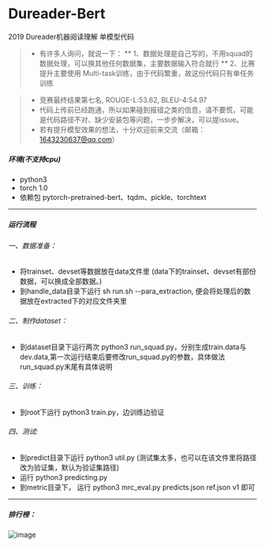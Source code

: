 # Dureader-Bert
2019 Dureader机器阅读理解 单模型代码

> * 有许多人询问，就说一下：
> ** 1、数据处理是自己写的，不用squad的数据处理，可以换其他任何数据集，主要数据输入符合就行
> ** 2、比赛提升主要使用 Multi-task训练，由于代码繁重，故这份代码只有单任务训练

> * 竞赛最终结果第七名, ROUGE-L:53.62, BLEU-4:54.97
> * 代码上传前已经跑通，所以如果碰到报错之类的信息，请不要慌，可能是代码路径不对、缺少安装包等问题，一步步解决，可以提issue。
> * 若有提升模型效果的想法，十分欢迎前来交流（邮箱：1643230637@qq.com）

##### 环境(不支持cpu)
* python3
* torch 1.0
* 依赖包 pytorch-pretrained-bert、tqdm、pickle、torchtext
*****
##### 运行流程  
###### 一、数据准备：
* 将trainset、devset等数据放在data文件里 (data下的trainset、devset有部份数据，可以换成全部数据。)
* 到handle_data目录下运行 sh run.sh --para_extraction, 便会将处理后的数据放在extracted下的对应文件夹里
###### 二、制作dataset：
* 到dataset目录下运行两次 python3 run_squad.py，分别生成train.data与dev.data,第一次运行结束后要修改run_squad.py的参数，具体做法run_squad.py末尾有具体说明
###### 三、训练：
* 到root下运行 python3 train.py，边训练边验证
###### 四、测试:
* 到predict目录下运行 python3 util.py (测试集太多，也可以在该文件里将路径改为验证集，默认为验证集路径)
* 运行 python3 predicting.py
* 到metric目录下， 运行 python3 mrc_eval.py predicts.json ref.json v1 即可
*****
##### 排行榜：
![image](https://github.com/basketballandlearn/Dureader-Bert/blob/master/1.png)
